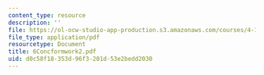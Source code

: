 ```yaml
---
content_type: resource
description: ''
file: https://ol-ocw-studio-app-production.s3.amazonaws.com/courses/4-101-experiencing-architecture-studio-spring-2003/d0c58f18353d96f3201d53e2bedd2030_6Concformwork2.pdf
file_type: application/pdf
resourcetype: Document
title: 6Concformwork2.pdf
uid: d0c58f18-353d-96f3-201d-53e2bedd2030
---
```


